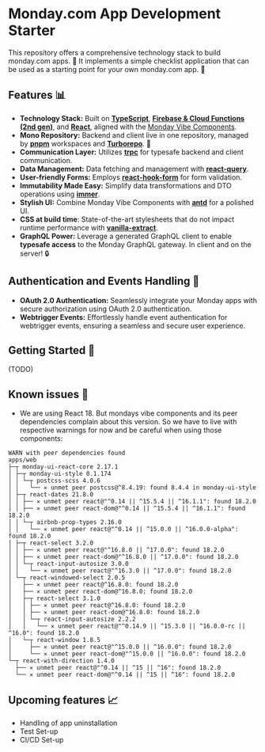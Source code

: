# Monday.com App Development Starter 

This repository offers a comprehensive technology stack to build monday.com apps. 💼
It implements a simple checklist application that can be used as a starting point for your own monday.com app. 🚀

## Features 📊

- **Technology Stack:** Built on **[TypeScript](https://www.typescriptlang.org/)**, **[Firebase & Cloud Functions (2nd gen)](https://firebase.google.com/)**, and **[React](https://reactjs.org/)**, aligned with the [Monday Vibe Components](https://style.monday.com/?path=/docs/media-icon--icons-list).
- **Mono Repository:** Backend and client live in one repository, managed by **[pnpm](https://github.com/pnpm/pnpm)** workspaces and **[Turborepo](https://turbo.build/repo)**. 🚀
- **Communication Layer:** Utilizes **[trpc](https://github.com/trpc/trpc)** for typesafe backend and client communication.
- **Data Management:** Data fetching and management with **[react-query](https://github.com/tannerlinsley/react-query)**.
- **User-friendly Forms:** Employs **[react-hook-form](https://github.com/react-hook-form/react-hook-form)** for form validation.
- **Immutability Made Easy:** Simplify data transformations and DTO operations using **[immer](https://github.com/immerjs/immer)**.
- **Stylish UI:** Combine Monday Vibe Components with **[antd](https://github.com/ant-design/ant-design)** for a polished UI.
- **CSS at build time**: State-of-the-art stylesheets that do not impact runtime performance with **[vanilla-extract](https://vanilla-extract.style/)**.
- **GraphQL Power:** Leverage a generated GraphQL client to enable **typesafe access** to the Monday GraphQL gateway. In client and on the server! 🔒

## Authentication and Events Handling 🔐

- **OAuth 2.0 Authentication:** Seamlessly integrate your Monday apps with secure authorization using OAuth 2.0 authentication.
- **Webtrigger Events:** Effortlessly handle event authentication for webtrigger events, ensuring a seamless and secure user experience.

## Getting Started 🏁

(TODO)

## Known issues 🐛

- We are using React 18. But mondays vibe components and its peer dependencies complain about this version. So we have to live with respective warnings for now and be careful when using those components:
```
WARN with peer dependencies found
apps/web
├─┬ monday-ui-react-core 2.17.1
│ ├─┬ monday-ui-style 0.1.174
│ │ └─┬ postcss-scss 4.0.6
│ │   └── ✕ unmet peer postcss@^8.4.19: found 8.4.4 in monday-ui-style
│ ├─┬ react-dates 21.8.0
│ │ ├── ✕ unmet peer react@"^0.14 || ^15.5.4 || ^16.1.1": found 18.2.0
│ │ ├── ✕ unmet peer react-dom@"^0.14 || ^15.5.4 || ^16.1.1": found 18.2.0
│ │ └─┬ airbnb-prop-types 2.16.0
│ │   └── ✕ unmet peer react@"^0.14 || ^15.0.0 || ^16.0.0-alpha": found 18.2.0
│ ├─┬ react-select 3.2.0
│ │ ├── ✕ unmet peer react@"^16.8.0 || ^17.0.0": found 18.2.0
│ │ ├── ✕ unmet peer react-dom@"^16.8.0 || ^17.0.0": found 18.2.0
│ │ └─┬ react-input-autosize 3.0.0
│ │   └── ✕ unmet peer react@"^16.3.0 || ^17.0.0": found 18.2.0
│ └─┬ react-windowed-select 2.0.5
│   ├── ✕ unmet peer react@^16.8.0: found 18.2.0
│   ├── ✕ unmet peer react-dom@^16.8.0: found 18.2.0
│   ├─┬ react-select 3.1.0
│   │ ├── ✕ unmet peer react@^16.8.0: found 18.2.0
│   │ ├── ✕ unmet peer react-dom@^16.8.0: found 18.2.0
│   │ └─┬ react-input-autosize 2.2.2
│   │   └── ✕ unmet peer react@"^0.14.9 || ^15.3.0 || ^16.0.0-rc || ^16.0": found 18.2.0
│   └─┬ react-window 1.8.5
│     ├── ✕ unmet peer react@"^15.0.0 || ^16.0.0": found 18.2.0
│     └── ✕ unmet peer react-dom@"^15.0.0 || ^16.0.0": found 18.2.0
└─┬ react-with-direction 1.4.0
  ├── ✕ unmet peer react@"^0.14 || ^15 || ^16": found 18.2.0
  └── ✕ unmet peer react-dom@"^0.14 || ^15 || ^16": found 18.2.0
```

## Upcoming features 📈

- Handling of app uninstallation
- Test Set-up
- CI/CD Set-up

